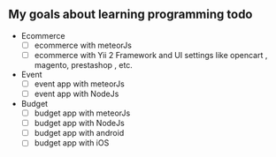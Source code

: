 ## My goals about learning programming todo

- Ecommerce
	- [ ] ecommerce with meteorJs
	- [ ] ecommerce with Yii 2 Framework and UI settings like opencart , magento, prestashop , etc.
- Event 
	- [ ] event app with meteorJs
	- [ ] event app with NodeJs
- Budget
	- [ ] budget app with meteorJs
	- [ ] budget app with NodeJs
	- [ ] budget app with android
	- [ ] budget app with iOS
